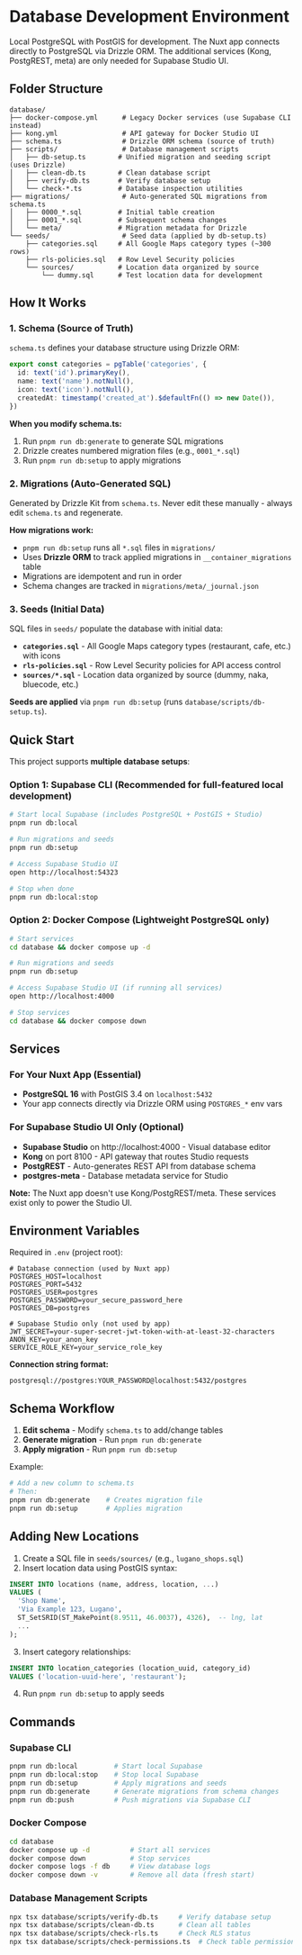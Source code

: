 # Database Development Environment

Local PostgreSQL with PostGIS for development. The Nuxt app connects directly to PostgreSQL via Drizzle ORM. The additional services (Kong, PostgREST, meta) are only needed for Supabase Studio UI.

## Folder Structure

```
database/
├── docker-compose.yml      # Legacy Docker services (use Supabase CLI instead)
├── kong.yml                # API gateway for Docker Studio UI
├── schema.ts               # Drizzle ORM schema (source of truth)
├── scripts/                # Database management scripts
│   ├── db-setup.ts        # Unified migration and seeding script (uses Drizzle)
│   ├── clean-db.ts        # Clean database script
│   ├── verify-db.ts       # Verify database setup
│   └── check-*.ts         # Database inspection utilities
├── migrations/             # Auto-generated SQL migrations from schema.ts
│   ├── 0000_*.sql         # Initial table creation
│   ├── 0001_*.sql         # Subsequent schema changes
│   └── meta/              # Migration metadata for Drizzle
└── seeds/                  # Seed data (applied by db-setup.ts)
    ├── categories.sql     # All Google Maps category types (~300 rows)
    ├── rls-policies.sql   # Row Level Security policies
    └── sources/           # Location data organized by source
        └── dummy.sql      # Test location data for development
```

## How It Works

### 1. Schema (Source of Truth)

`schema.ts` defines your database structure using Drizzle ORM:

```typescript
export const categories = pgTable('categories', {
  id: text('id').primaryKey(),
  name: text('name').notNull(),
  icon: text('icon').notNull(),
  createdAt: timestamp('created_at').$defaultFn(() => new Date()),
})
```

**When you modify schema.ts:**

1. Run `pnpm run db:generate` to generate SQL migrations
2. Drizzle creates numbered migration files (e.g., `0001_*.sql`)
3. Run `pnpm run db:setup` to apply migrations

### 2. Migrations (Auto-Generated SQL)

Generated by Drizzle Kit from `schema.ts`. Never edit these manually - always edit `schema.ts` and regenerate.

**How migrations work:**

- `pnpm run db:setup` runs all `*.sql` files in `migrations/`
- Uses **Drizzle ORM** to track applied migrations in `__container_migrations` table
- Migrations are idempotent and run in order
- Schema changes are tracked in `migrations/meta/_journal.json`

### 3. Seeds (Initial Data)

SQL files in `seeds/` populate the database with initial data:

- **`categories.sql`** - All Google Maps category types (restaurant, cafe, etc.) with icons
- **`rls-policies.sql`** - Row Level Security policies for API access control
- **`sources/*.sql`** - Location data organized by source (dummy, naka, bluecode, etc.)

**Seeds are applied** via `pnpm run db:setup` (runs `database/scripts/db-setup.ts`).

## Quick Start

This project supports **multiple database setups**:

### Option 1: Supabase CLI (Recommended for full-featured local development)

```bash
# Start local Supabase (includes PostgreSQL + PostGIS + Studio)
pnpm run db:local

# Run migrations and seeds
pnpm run db:setup

# Access Supabase Studio UI
open http://localhost:54323

# Stop when done
pnpm run db:local:stop
```

### Option 2: Docker Compose (Lightweight PostgreSQL only)

```bash
# Start services
cd database && docker compose up -d

# Run migrations and seeds
pnpm run db:setup

# Access Supabase Studio UI (if running all services)
open http://localhost:4000

# Stop services
cd database && docker compose down
```

## Services

### For Your Nuxt App (Essential)

- **PostgreSQL 16** with PostGIS 3.4 on `localhost:5432`
- Your app connects directly via Drizzle ORM using `POSTGRES_*` env vars

### For Supabase Studio UI Only (Optional)

- **Supabase Studio** on http://localhost:4000 - Visual database editor
- **Kong** on port 8100 - API gateway that routes Studio requests
- **PostgREST** - Auto-generates REST API from database schema
- **postgres-meta** - Database metadata service for Studio

**Note:** The Nuxt app doesn't use Kong/PostgREST/meta. These services exist only to power the Studio UI.

## Environment Variables

Required in `.env` (project root):

```env
# Database connection (used by Nuxt app)
POSTGRES_HOST=localhost
POSTGRES_PORT=5432
POSTGRES_USER=postgres
POSTGRES_PASSWORD=your_secure_password_here
POSTGRES_DB=postgres

# Supabase Studio only (not used by app)
JWT_SECRET=your-super-secret-jwt-token-with-at-least-32-characters
ANON_KEY=your_anon_key
SERVICE_ROLE_KEY=your_service_role_key
```

**Connection string format:**

```
postgresql://postgres:YOUR_PASSWORD@localhost:5432/postgres
```

## Schema Workflow

1. **Edit schema** - Modify `schema.ts` to add/change tables
2. **Generate migration** - Run `pnpm run db:generate`
3. **Apply migration** - Run `pnpm run db:setup`

Example:

```bash
# Add a new column to schema.ts
# Then:
pnpm run db:generate    # Creates migration file
pnpm run db:setup       # Applies migration
```

## Adding New Locations

1. Create a SQL file in `seeds/sources/` (e.g., `lugano_shops.sql`)
2. Insert location data using PostGIS syntax:

```sql
INSERT INTO locations (name, address, location, ...)
VALUES (
  'Shop Name',
  'Via Example 123, Lugano',
  ST_SetSRID(ST_MakePoint(8.9511, 46.0037), 4326),  -- lng, lat
  ...
);
```

3. Insert category relationships:

```sql
INSERT INTO location_categories (location_uuid, category_id)
VALUES ('location-uuid-here', 'restaurant');
```

4. Run `pnpm run db:setup` to apply seeds

## Commands

### Supabase CLI

```bash
pnpm run db:local         # Start local Supabase
pnpm run db:local:stop    # Stop local Supabase
pnpm run db:setup         # Apply migrations and seeds
pnpm run db:generate      # Generate migrations from schema changes
pnpm run db:push          # Push migrations via Supabase CLI
```

### Docker Compose

```bash
cd database
docker compose up -d          # Start all services
docker compose down           # Stop services
docker compose logs -f db     # View database logs
docker compose down -v        # Remove all data (fresh start)
```

### Database Management Scripts

```bash
npx tsx database/scripts/verify-db.ts     # Verify database setup
npx tsx database/scripts/clean-db.ts      # Clean all tables
npx tsx database/scripts/check-rls.ts     # Check RLS status
npx tsx database/scripts/check-permissions.ts  # Check table permissions
```
